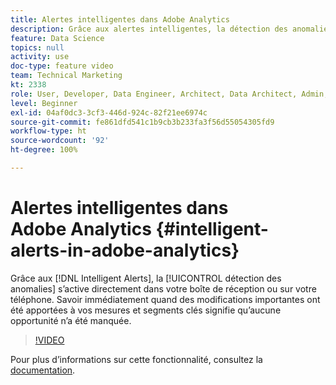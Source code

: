 ```yaml
---
title: Alertes intelligentes dans Adobe Analytics
description: Grâce aux alertes intelligentes, la détection des anomalies s’active directement dans votre boîte de réception ou sur votre téléphone. Savoir immédiatement quand des modifications importantes ont été apportées à vos mesures et segments clés signifie qu’aucune opportunité n’a été manquée.
feature: Data Science
topics: null
activity: use
doc-type: feature video
team: Technical Marketing
kt: 2338
role: User, Developer, Data Engineer, Architect, Data Architect, Admin, Leader
level: Beginner
exl-id: 04af0dc3-3cf3-446d-924c-82f21ee6974c
source-git-commit: fe861dfd541c1b9cb3b233fa3f56d55054305fd9
workflow-type: ht
source-wordcount: '92'
ht-degree: 100%

---
```


# Alertes intelligentes dans Adobe Analytics {#intelligent-alerts-in-adobe-analytics}

Grâce aux [!DNL Intelligent Alerts], la [!UICONTROL détection des anomalies] s’active directement dans votre boîte de réception ou sur votre téléphone. Savoir immédiatement quand des modifications importantes ont été apportées à vos mesures et segments clés signifie qu’aucune opportunité n’a été manquée.

>[!VIDEO](https://video.tv.adobe.com/v/25446/?quality=12)

Pour plus dʼinformations sur cette fonctionnalité, consultez la [documentation](https://experienceleague.adobe.com/docs/analytics/analyze/analysis-workspace/virtual-analyst/intelligent-alerts/intellligent-alerts.html?lang=fr).
